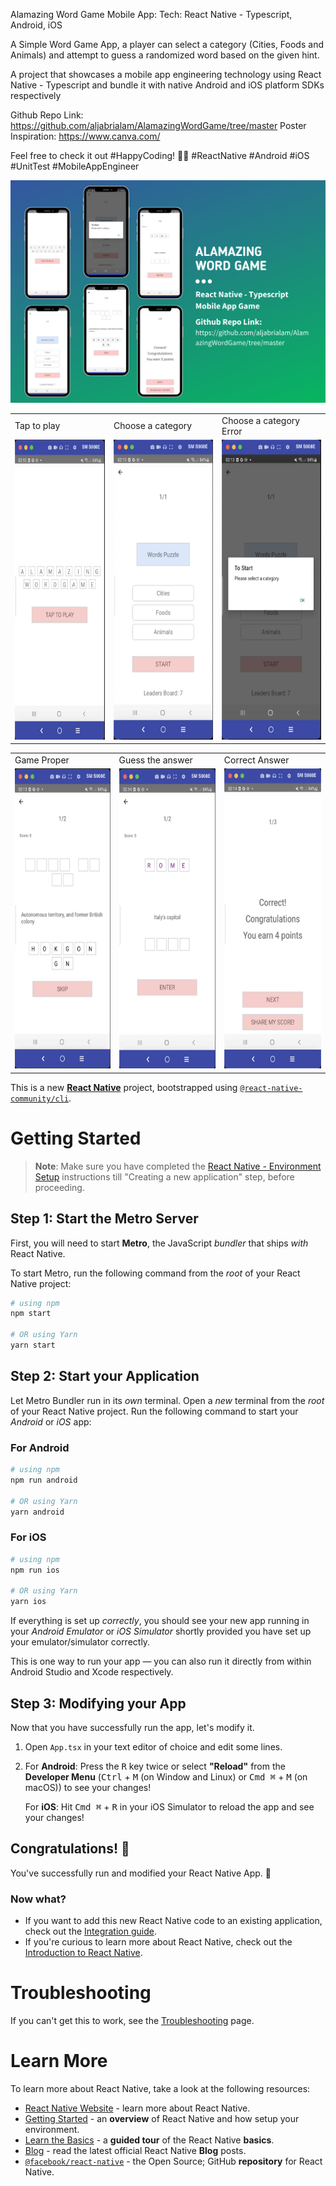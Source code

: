 Alamazing Word Game Mobile App:
Tech: React Native - Typescript, Android, iOS

A Simple Word Game App,
a player can select a category (Cities, Foods and Animals) and attempt to guess a randomized word based on the given hint.

A project that showcases a mobile app engineering technology using React Native - Typescript and bundle it with native Android and iOS platform SDKs respectively

Github Repo Link:
https://github.com/aljabrialam/AlamazingWordGame/tree/master
Poster Inspiration: https://www.canva.com/

Feel free to check it out #HappyCoding! 👨‍💻
#ReactNative #Android #iOS #UnitTest #MobileAppEngineer


<img src="https://github.com/aljabrialam/AlamazingWordGame/blob/master/screenshots/ALAMAZING-WORD-GAME.png">

<table>
  <tr>
     <td>Tap to play</td>
     <td>Choose a category</td>
     <td>Choose a category Error</td>
  </tr>
  <tr>
    <td><img src="https://github.com/aljabrialam/AlamazingWordGame/blob/master/screenshots/1.png" width=250 height=480></td>
    <td><img src="https://github.com/aljabrialam/AlamazingWordGame/blob/master/screenshots/2.png" width=250 height=480></td>
    <td><img src="https://github.com/aljabrialam/AlamazingWordGame/blob/master/screenshots/3.png" width=250 height=480>
    </td>
  </tr>
 </table>


 <table>
  <tr>
     <td>Game Proper</td>
     <td>Guess the answer</td>
     <td>Correct Answer</td>
  </tr>
  <tr>
    <td><img src="https://github.com/aljabrialam/AlamazingWordGame/blob/master/screenshots/4.png" width=250 height=480></td>
    <td><img src="https://github.com/aljabrialam/AlamazingWordGame/blob/master/screenshots/5.png" width=250 height=480></td>
    <td><img src="https://github.com/aljabrialam/AlamazingWordGame/blob/master/screenshots/6.png" width=250 height=480>
    </td>
  </tr>
 </table>


This is a new [**React Native**](https://reactnative.dev) project, bootstrapped using [`@react-native-community/cli`](https://github.com/react-native-community/cli).

# Getting Started

>**Note**: Make sure you have completed the [React Native - Environment Setup](https://reactnative.dev/docs/environment-setup) instructions till "Creating a new application" step, before proceeding.

## Step 1: Start the Metro Server

First, you will need to start **Metro**, the JavaScript _bundler_ that ships _with_ React Native.

To start Metro, run the following command from the _root_ of your React Native project:

```bash
# using npm
npm start

# OR using Yarn
yarn start
```

## Step 2: Start your Application

Let Metro Bundler run in its _own_ terminal. Open a _new_ terminal from the _root_ of your React Native project. Run the following command to start your _Android_ or _iOS_ app:

### For Android

```bash
# using npm
npm run android

# OR using Yarn
yarn android
```

### For iOS

```bash
# using npm
npm run ios

# OR using Yarn
yarn ios
```

If everything is set up _correctly_, you should see your new app running in your _Android Emulator_ or _iOS Simulator_ shortly provided you have set up your emulator/simulator correctly.

This is one way to run your app — you can also run it directly from within Android Studio and Xcode respectively.

## Step 3: Modifying your App

Now that you have successfully run the app, let's modify it.

1. Open `App.tsx` in your text editor of choice and edit some lines.
2. For **Android**: Press the <kbd>R</kbd> key twice or select **"Reload"** from the **Developer Menu** (<kbd>Ctrl</kbd> + <kbd>M</kbd> (on Window and Linux) or <kbd>Cmd ⌘</kbd> + <kbd>M</kbd> (on macOS)) to see your changes!

   For **iOS**: Hit <kbd>Cmd ⌘</kbd> + <kbd>R</kbd> in your iOS Simulator to reload the app and see your changes!

## Congratulations! :tada:

You've successfully run and modified your React Native App. :partying_face:

### Now what?

- If you want to add this new React Native code to an existing application, check out the [Integration guide](https://reactnative.dev/docs/integration-with-existing-apps).
- If you're curious to learn more about React Native, check out the [Introduction to React Native](https://reactnative.dev/docs/getting-started).

# Troubleshooting

If you can't get this to work, see the [Troubleshooting](https://reactnative.dev/docs/troubleshooting) page.

# Learn More

To learn more about React Native, take a look at the following resources:

- [React Native Website](https://reactnative.dev) - learn more about React Native.
- [Getting Started](https://reactnative.dev/docs/environment-setup) - an **overview** of React Native and how setup your environment.
- [Learn the Basics](https://reactnative.dev/docs/getting-started) - a **guided tour** of the React Native **basics**.
- [Blog](https://reactnative.dev/blog) - read the latest official React Native **Blog** posts.
- [`@facebook/react-native`](https://github.com/facebook/react-native) - the Open Source; GitHub **repository** for React Native.
